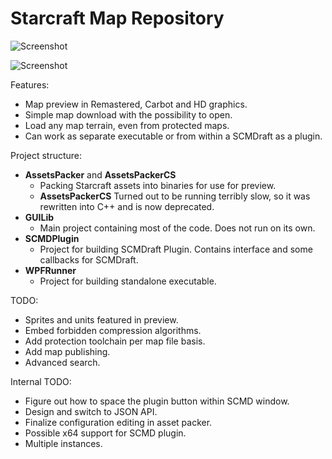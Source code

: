 # Starcraft Map Repository
<!---
Original topic: [TODO](http://www.staredit.net/todo)
-->

![Screenshot](https://rion.cz/scmdb/scr1.png "Screenshot")

![Screenshot](https://rion.cz/scmdb/scr2.png "Screenshot")

Features:
* Map preview in Remastered, Carbot and HD graphics.
* Simple map download with the possibility to open.
* Load any map terrain, even from protected maps.
* Can work as separate executable or from within a SCMDraft as a plugin.


Project structure:
* **AssetsPacker** and **AssetsPackerCS**
   * Packing Starcraft assets into binaries for use for preview.
   * **AssetsPackerCS** Turned out to be running terribly slow, so it was rewritten into C++ and is now deprecated.
* **GUILib**
   * Main project containing most of the code. Does not run on its own.
* **SCMDPlugin**
   * Project for building SCMDraft Plugin. Contains interface and some callbacks for SCMDraft.
* **WPFRunner**
   * Project for building standalone executable.

TODO:
* Sprites and units featured in preview.
* Embed forbidden compression algorithms.
* Add protection toolchain per map file basis.
* Add map publishing.
* Advanced search.


Internal TODO:
* Figure out how to space the plugin button within SCMD window.
* Design and switch to JSON API.
* Finalize configuration editing in asset packer.
* Possible x64 support for SCMD plugin.
* Multiple instances.